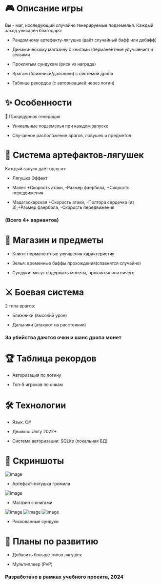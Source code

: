 # 🎮 Описание игры
Вы - маг, исследующий случайно генерируемые подземелья. 
Каждый заход уникален благодаря:

- Рандомному артефакту-лягушке (даёт случайный бафф или дебафф)

- Динамическому магазину с книгами (перманентные улучшения) и зельями

- Проклятым сундукам (риск vs награда)

- Врагам (ближники/дальники) с системой дропа

- Таблице рекордов (с авторизацией через логин)

# ✨ Особенности
🔄 Процедурная генерация

- Уникальные подземелья при каждом запуске

- Случайное расположение врагов, ловушек и предметов

# 🐸 Система артефактов-лягушек
Каждый запуск даёт одну из:

- Лягушка	Эффект

- Малек	+Скорость атаки, -Размер фаербола, +Скорость передвижения

- Мадагаскарская	+Скорость атаки, -Полтора сердечка (из 3),+Размер фаербола, -Скорость передвижения

### (Всего 4+ вариантов)

# 🛒 Магазин и предметы

- Книги: перманентные улучшения характеристик

- Зелья: временные баффы прохождения(спавнятся случайно)

- Сундуки: могут содержать монеты, проклятья или ничего

# ⚔️ Боевая система
2 типа врагов:

- Ближники (высокий урон)

- Дальники (атакуют на расстоянии)

### За убийства даются очки и шанс дропа монет

# 🏆 Таблица рекордов

- Авторизация по логину

- Топ-5 игроков по очкам

# 🛠 Технологии
- Язык: C#

- Движок: Unity 2022+

- Система авторизации: SQLite (локальная БД)


# 📸 Скриншоты

![image](https://github.com/user-attachments/assets/e7dd3308-e30b-4257-82d0-d1797c49b453)

- Артефакт-лягушка громила

![image](https://github.com/user-attachments/assets/9689b70f-f272-4852-9bc4-5bd52a235433)

- Магазин с книгами

![image](https://github.com/user-attachments/assets/cb999dad-f90d-49b6-be60-92ffa910bf4c)
![image](https://github.com/user-attachments/assets/424b7825-db91-4862-ba2a-188f31496e38)
![image](https://github.com/user-attachments/assets/7f027b7e-ece0-43f5-8d6c-bf601b39a6c0)

- Рискованные сундуки	

# 📌 Планы по развитию

- Добавить больше типов лягушек

- Мультиплеер (PvP)

### Разработано в рамках учебного проекта, 2024
